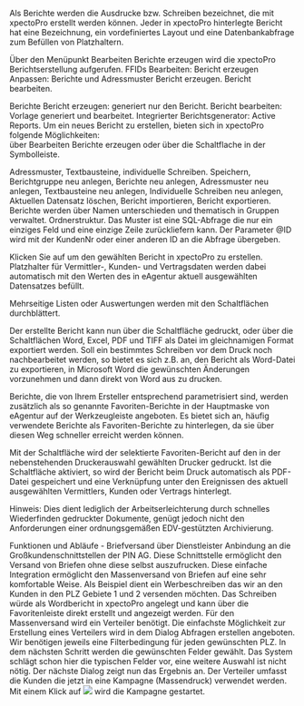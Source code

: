 
Als Berichte werden die Ausdrucke bzw. Schreiben bezeichnet, die mit xpectoPro erstellt werden können. Jeder in xpectoPro hinterlegte Bericht hat eine Bezeichnung, ein vordefiniertes Layout und eine Datenbankabfrage zum Befüllen von Platzhaltern. 

Über den Menüpunkt  Bearbeiten Berichte erzeugen wird die xpectoPro Berichtserstellung aufgerufen. 
FFIDs 
Bearbeiten: Bericht erzeugen 
Anpassen: Berichte und Adressmuster 
Bericht erzeugen. 
Bericht bearbeiten.

Berichte 
Bericht erzeugen: generiert nur den Bericht. 
Bericht bearbeiten: Vorlage generiert und bearbeitet. 
Integrierter Berichtsgenerator: Active Reports. 
Um ein neues Bericht zu erstellen, bieten sich in xpectoPro folgende Möglichkeiten:  
über Bearbeiten Berichte erzeugen oder über die Schaltflache in der Symbolleiste.

Adressmuster, Textbausteine, individuelle Schreiben. 
Speichern, Berichtgruppe neu anlegen, Berichte neu anlegen, Adressmuster neu anlegen, Textbausteine neu anlegen, Individuelle Schreiben neu anlegen, Aktuellen Datensatz löschen, Bericht importieren, Bericht exportieren. 
Berichte werden über Namen unterschieden und thematisch in Gruppen verwaltet. 
Ordnerstruktur. 
Das Muster ist eine SQL-Abfrage die nur ein einziges Feld und eine einzige Zeile zurückliefern kann. Der Parameter @ID wird mit der KundenNr oder einer anderen ID an die Abfrage übergeben.

Klicken Sie auf  um den gewählten Bericht in xpectoPro zu erstellen. Platzhalter für Vermittler-, Kunden- und Vertragsdaten werden dabei automatisch mit den Werten des in eAgentur aktuell ausgewählten Datensatzes befüllt.

Mehrseitige Listen oder Auswertungen werden mit den Schaltflächen  durchblättert.

Der erstellte Bericht kann nun über die Schaltfläche gedruckt, oder über die Schaltflächen Word, Excel, PDF und TIFF als Datei im gleichnamigen Format exportiert werden. Soll ein bestimmtes Schreiben vor dem Druck noch nachbearbeitet werden, so bietet es sich z.B. an, den Bericht als Word-Datei zu exportieren, in Microsoft Word die gewünschten Änderungen vorzunehmen und dann direkt von Word aus zu drucken.

Berichte, die von Ihrem Ersteller entsprechend parametrisiert sind, werden zusätzlich als so genannte Favoriten-Berichte in der Hauptmaske von eAgentur auf der Werkzeugleiste angeboten. Es bietet sich an, häufig verwendete Berichte als Favoriten-Berichte zu hinterlegen, da sie über diesen Weg schneller erreicht werden können.



Mit der Schaltfläche wird der selektierte Favoriten-Bericht auf den in der nebenstehenden Druckerauswahl gewählten Drucker gedruckt. Ist die Schaltfläche aktiviert, so wird der Bericht beim Druck automatisch als PDF-Datei gespeichert und eine Verknüpfung unter den Ereignissen des aktuell ausgewählten Vermittlers, Kunden oder Vertrags hinterlegt.

Hinweis: Dies dient lediglich der Arbeitserleichterung durch schnelles Wiederfinden gedruckter Dokumente, genügt jedoch nicht den Anforderungen einer ordnungsgemäßen EDV-gestützten Archivierung.

Funktionen und Abläufe - Briefversand über Dienstleister 
Anbindung an die Großkundenschnittstellen der PIN AG. Diese Schnittstelle ermöglicht den Versand von Briefen ohne diese selbst auszufrucken. Diese einfache Integration ermöglicht den Massenversand von Briefen auf eine sehr komfortable Weise. Als Beispiel dient ein Werbeschreiben das wir an den Kunden in den PLZ Gebiete 1 und 2 versenden möchten. Das Schreiben würde als Wordbericht in xpectoPro angelegt und kann über die Favoritenleiste   direkt erstellt und angezeigt werden. Für den Massenversand wird ein Verteiler benötigt. Die einfachste Möglichkeit zur Erstellung eines Verteilers wird in dem Dialog Abfragen erstellen angeboten.  
Wir benötigen jeweils eine Filterbedingung für jeden gewünschten PLZ. In dem nächsten Schritt werden die gewünschten Felder gewählt. Das System schlägt schon hier die typischen Felder vor, eine weitere Auswahl ist nicht nötig. Der nächste Dialog zeigt nun das Ergebnis an. Der Verteiler umfasst die Kunden die jetzt in eine Kampagne (Massendruck) verwendet werden. Mit einem Klick auf ![](http://xpecto.github.io/docs/img/img_1429266575881.png) wird die Kampagne gestartet. 